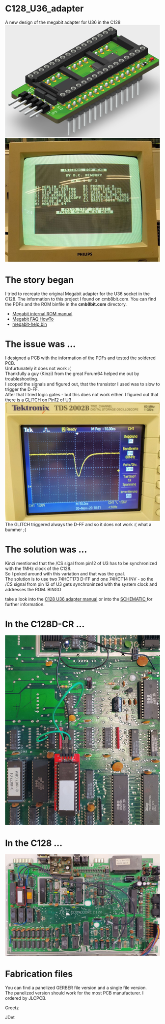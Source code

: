 # C128_U36_adapter
A new design of the megabit adapter for U36 in the C128
<img src="./pics/3D-PCB-SOIC.png" alt="3D PCB SOIC Version"> <br>
<img src="./pics/CRT-Monitor.jpg" alt="CRT Monitor"> <br>

# The story began
I tried to recreate the original Megabit adapter for the U36 socket in the C128.
The information to this project I found on cmb8bit.com. You can find the PDFs and the ROM binfile in the <strong>cmb8bit.com</strong> directory.

<ul>
    <li> <a href="./cbm8bit.com/Megabit_internal_rom_manual.pdf"> Megabit internal ROM manual</a> </li>
    <li> <a href="./cbm8bit.com/MegaBit-faq-howtoo.pdf"> Megabit FAQ HowTo</a> </li>
    <li> <a href="./cbm8bit.com/megabit-help.BIN"> megabit-help.bin</a> </li>
</ul>

# The issue was ...
I designed a PCB with the information of the PDFs and tested the soldered PCB. <br>
Unfurtunately it does not work :( <br>
Thankfully a guy (Kinzi) from the great Forum64 helped me out by troubleshooting. <br>
I scoped the signals and figured out, that the transistor I used was to slow to trigger the D-FF. <br>
After that I tried logic gates - but this does not work either.
I figured out that there is a GLITCH on Pin12 of U3 <br>
<img src="./pics/GLITCH_U3.jpg" alt="GLITCH on U3 pin 12"> <br>
The GLITCH triggered always the D-FF and so it does not work :( what a bummer ;(

# The solution was ...
Kinzi mentioned that the /CS sigal from pin12 of U3 has to be synchronized with the 1MHz clock of the C128. <br>
So I poked around with this variation and that was the goal. <br>
The solution is to use two 74HCT173 D-FF and one 74HCT14 INV - so the /CS signal from pin 12 of U3 gets synchroninzed with the system clock
and addresses the ROM. BINGO <br>
<p>take a look into the <a href="C128_U36_adapter_MANUAL.pdf"> C128 U36 adapter manual</a> or into the 
    <a href="Schematic_U36_adapter.pdf"> SCHEMATIC </a>for further information.</p>

# In the C128D-CR ...
<img src="./pics/C128DCR-U36.jpg" alt="C128D-CR with the Megabit ROM"> <br>

# In the C128 ...
<img src="./pics/C128_U36.jpg" alt="C128 with the Megabit ROM"> <br>

# Fabrication files
You can find a panelized GERBER file version and a single file version. <br>
The panelized version should work for the most PCB manufacturer.
I ordered by JLCPCB.

Greetz 

JDet
                                    
                                   




